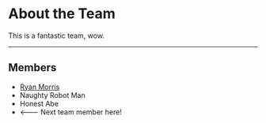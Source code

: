 # About the Team

This is a fantastic team, wow. 

---

## Members

* [Ryan Morris](./ryan-morris.md)
* Naughty Robot Man
* Honest Abe
* <--- Next team member here!